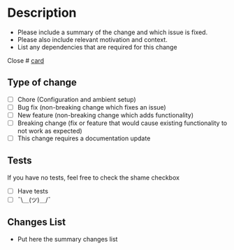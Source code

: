 # Description

- Please include a summary of the change and which issue is fixed.
- Please also include relevant motivation and context.
- List any dependencies that are required for this change

Close # [card](link)

## Type of change
- [ ] Chore (Configuration and ambient setup)
- [ ] Bug fix (non-breaking change which fixes an issue)
- [ ] New feature (non-breaking change which adds functionality)
- [ ] Breaking change (fix or feature that would cause existing functionality to not work as expected)
- [ ] This change requires a documentation update

## Tests
If you have no tests, feel free to check the shame checkbox
- [ ] Have tests
- [ ] ¯\＿(ツ)＿/¯

## Changes List
- Put here the summary changes list
